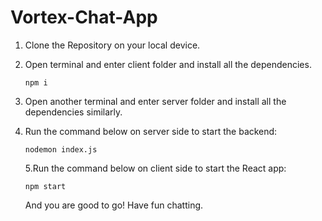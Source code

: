 # Vortex-Chat-App
1. Clone the Repository on your local device.
2. Open terminal and enter client folder and install all the dependencies.
   
   ```
   npm i
   ```
3. Open another terminal and enter server folder and install all the dependencies similarly.
4. Run the command below on server side to start the backend:
   
   ```
   nodemon index.js
   ```
   5.Run the command below on client side to start the React app:
   
   ```
   npm start
   ```
   And you are good to go! Have fun chatting.
